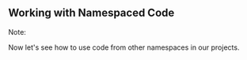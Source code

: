 ## Working with Namespaced Code

Note:

Now let's see how to use code from other namespaces in our projects.
